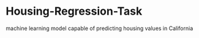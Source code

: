 # Housing-Regression-Task
machine learning model capable of predicting housing values in California
